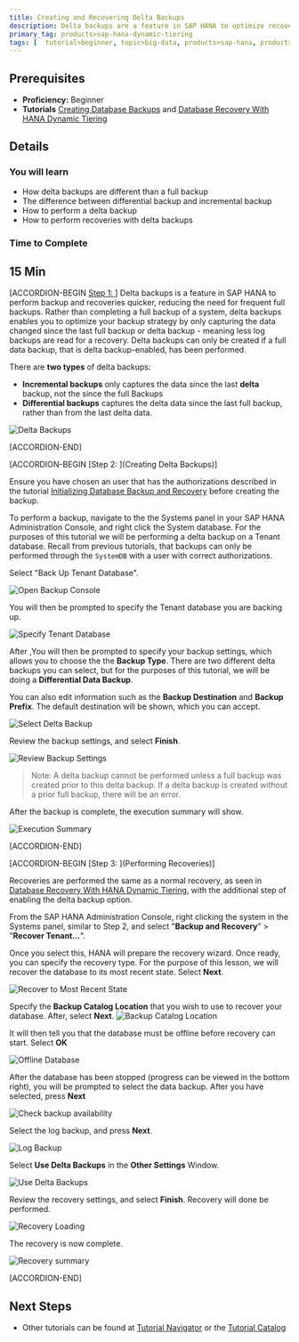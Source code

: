 ```yaml
---
title: Creating and Recovering Delta Backups
description: Delta backups are a feature in SAP HANA to optimize recoveries and backups.
primary_tag: products>sap-hana-dynamic-tiering
tags: [  tutorial>beginner, topic>big-data, products>sap-hana, products>sap-hana-dynamic-tiering, products>sap-hana-studio ]
---
```


## Prerequisites
 - **Proficiency:** Beginner
 - **Tutorials** [Creating Database Backups](https://www.sap.com/developer/tutorials/dt-backup-recovery-part2.html) and [Database Recovery With HANA Dynamic Tiering](https://www.sap.com/developer/tutorials/dt-backup-recovery-part3.html.html)

## Details
### You will learn
- How delta backups are different than a full backup
- The difference between differential backup and incremental backup
- How to perform a delta backup
- How to perform recoveries with delta backups

### Time to Complete
**15 Min**
---

[ACCORDION-BEGIN [Step 1: ](Introduction)]
Delta backups is a feature in SAP HANA to perform backup and recoveries quicker, reducing the need for frequent full backups. Rather than completing a full backup of a system, delta backups enables you to optimize your backup strategy by only capturing the data changed since the last full backup or delta backup - meaning less log backups are read for a recovery. Delta backups can only be created if a full data backup, that is delta backup-enabled, has been performed.

There are **two types** of delta backups:
- **Incremental backups** only captures the data since the last **delta** backup, not the since the full Backups
- **Differential backups** captures the delta data since the last full backup, rather than from the last delta data.

![Delta Backups](delta-backup.png)


[ACCORDION-END]

[ACCORDION-BEGIN [Step 2: ](Creating Delta Backups)]

Ensure you have chosen an user that has the authorizations described in the tutorial [Initializing Database Backup and Recovery](https://www.sap.com/developer/tutorials/dt-backup-recovery-part1.html) before creating the backup.

To perform a backup, navigate to the the Systems panel in your SAP HANA Administration Console, and right click the System database. For the purposes of this tutorial we will be performing a delta backup on a Tenant database. Recall from previous tutorials, that backups can only be performed through the `SystemDB` with a user with correct authorizations.

Select "Back Up Tenant Database".

![Open Backup Console](open-backup-console.png)

You will then be prompted to specify the Tenant database you are backing up.

![Specify Tenant Database](specify-tenant-database.png)

After ,You will then be prompted to specify your backup settings, which allows you to choose the the **Backup Type**. There are two different delta backups you can select, but for the purposes of this tutorial, we will be doing a **Differential Data Backup**.

You can also edit information such as the **Backup Destination** and **Backup Prefix**. The default destination will be shown, which you can accept.

![Select Delta Backup](selectdeltabackup.png)

Review the backup settings, and select **Finish**.

![Review Backup Settings](review-backup-settings.png)

> Note: A delta backup cannot be performed unless a full backup was created prior to this delta backup. If a delta backup is created without a prior full backup, there will be an error.

After the backup is complete, the execution summary will show.

![Execution Summary](completed-delta-backups.png)


[ACCORDION-END]

[ACCORDION-BEGIN [Step 3: ](Performing Recoveries)]

Recoveries are performed the same as a normal recovery, as seen in [Database Recovery With HANA Dynamic Tiering](https://www.sap.com/developer/tutorials/dt-backup-recovery-part3.html), with the additional step of enabling the delta backup option.

From the SAP HANA Administration Console, right clicking the system in the Systems panel, similar to Step 2, and select "**Backup and Recovery**" > "**Recover Tenant...**".

Once you select this, HANA will prepare the recovery wizard. Once ready, you can specify the recovery type. For the purpose of this lesson, we will recover the database to its most recent state. Select **Next**.

![Recover to Most Recent State](most-recent-state.png)

Specify the **Backup Catalog Location** that you wish to use to recover your database. After, select **Next**.
![Backup Catalog Location](backup-catalog-location.png)

It will then tell you that the database must be offline before recovery can start. Select **OK**

![Offline Database](offline.png)

After the database has been stopped (progress can be viewed in the bottom right), you will be prompted to select the data backup. After you have selected, press **Next**

![Check backup availability](check-backup-availability.png)

Select the log backup, and press **Next**.

![Log Backup](log-backup.png)

Select **Use Delta Backups** in the **Other Settings** Window.

![Use Delta Backups](other-settings-delta.png)

Review the recovery settings, and select **Finish**. Recovery will done be performed.

![Recovery Loading](recovery-load.png)

The recovery is now complete.

![Recovery summary](recovery-summary.png)

[ACCORDION-END]
## Next Steps
- Other tutorials can be found at [Tutorial Navigator](http://www.sap.com/developer/tutorial-navigator.html) or the [Tutorial Catalog](http://www.sap.com/developer/tutorials.html)
